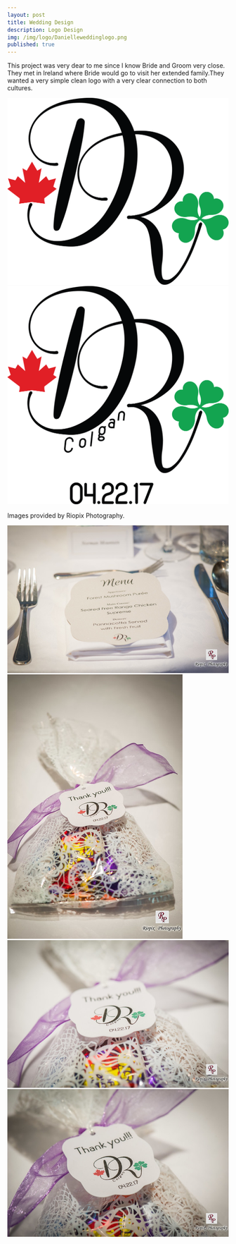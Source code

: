 ```yaml
---
layout: post
title: Wedding Design
description: Logo Design
img: /img/logo/Danielleweddinglogo.png
published: true
---
```


This project was very dear to me since I know Bride and Groom very close. They met in Ireland where Bride would go to visit her extended 
family.They wanted a very simple clean logo with a very clear connection to both cultures. 

<div class="img_row">
  <img class="col one" src="/img/logo/Danielleweddinglogo.png"/>
  <img class="col two" src="/img/logo/Danielleweddinglogowithdate.png"/>
</div>


Images provided by Riopix Photography.


<div class="img_row">
  <img class="col one" src="/img/logo/0590_FLZ5903 web-L.png"/>
   <img class="col one" src="/img/logo/0602_FLZ5909 web-L.png"/>
  <img class="col one" src="/img/logo/0605_FLZ5914 web-L.png"/>
  <img class="col one" src="/img/logo/0606_FLZ5916 web-L.png"/>
</div>
